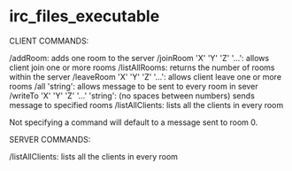 # irc_files_executable



CLIENT COMMANDS:

/addRoom: adds one room to the server
/joinRoom 'X' 'Y' 'Z' '...': allows client join one or more rooms
/listAllRooms: returns the number of rooms within the server
/leaveRoom 'X' 'Y' 'Z' '...': allows client leave one or more rooms
/all 'string': allows message to be sent to every room in sever
/writeTo 'X' 'Y' 'Z' '...' 'string': (no spaces between numbers) sends message to specified rooms
/listAllClients: lists all the clients in every room

Not specifying a command will default to a message sent to room 0.


SERVER COMMANDS:

/listAllClients: lists all the clients in every room


